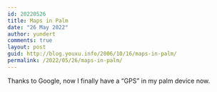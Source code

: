 ```yaml
---
id: 20220526
title: Maps in Palm
date: "26 May 2022"
author: yundert
comments: true
layout: post
guid: http://blog.youxu.info/2006/10/16/maps-in-palm/
permalink: /2022/05/26/maps-in-palm/
---
```

Thanks to Google, now I finally have a &#8220;GPS&#8221; in my palm device now.

<!DOCTYPE HTML>
<html>
  <head>
    <title>{{ page.title }}</title>
  </head>
  <body>